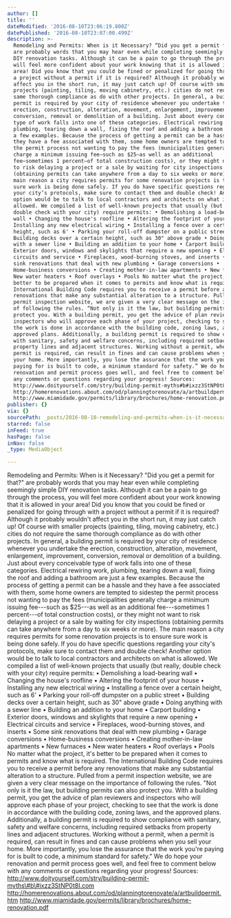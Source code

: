 ```yaml
---
author: []
title: ''
dateModified: '2016-08-10T23:06:19.800Z'
datePublished: '2016-08-10T23:07:00.499Z'
description: >-
  Remodeling and Permits: When is it Necessary? “Did you get a permit for that?”
  are probably words that you may hear even while completing seemingly simple
  DIY renovation tasks. Although it can be a pain to go through the process, you
  will feel more confident about your work knowing that it is allowed in your
  area! Did you know that you could be fined or penalized for going through with
  a project without a permit if it is required? Although it probably wouldn’t
  affect you in the short run, it may just catch up! Of course with smaller
  projects (painting, tiling, moving cabinetry, etc.) cities do not require the
  same thorough compliance as do with other projects. In general, a building
  permit is required by your city of residence whenever you undertake the
  erection, construction, alteration, movement, enlargement, improvement,
  conversion, removal or demolition of a building. Just about every conceivable
  type of work falls into one of these categories. Electrical rewiring work,
  plumbing, tearing down a wall, fixing the roof and adding a bathroom are just
  a few examples. Because the process of getting a permit can be a hassle and
  they have a fee associated with them, some home owners are tempted to sidestep
  the permit process not wanting to pay the fees (municipalities generally
  charge a minimum issuing fee—such as $25—as well as an additional
  fee—sometimes 1 percent—of total construction costs), or they might not want
  to risk delaying a project or a sale by waiting for city inspections
  (obtaining permits can take anywhere from a day to six weeks or more). The
  main reason a city requires permits for some renovation projects is to ensure
  sure work is being done safely. If you do have specific questions regarding
  your city’s protocols, make sure to contact them and double check! Another
  option would be to talk to local contractors and architects on what is
  allowed. We compiled a list of well-known projects that usually (but really,
  double check with your city) require permits: • Demolishing a load-bearing
  wall • Changing the house's roofline • Altering the footprint of your house •
  Installing any new electrical wiring • Installing a fence over a certain
  height, such as 6' • Parking your roll-off dumpster on a public street •
  Building decks over a certain height, such as 30" above grade • Doing anything
  with a sewer line • Building an addition to your home • Carport building •
  Exterior doors, windows and skylights that require a new opening • Electrical
  circuits and service • Fireplaces, wood-burning stoves, and inserts • Some
  sink renovations that deal with new plumbing • Garage conversions •
  Home-business conversions • Creating mother-in-law apartments • New furnaces •
  New water heaters • Roof overlays • Pools No matter what the project, it’s
  better to be prepared when it comes to permits and know what is required. The
  International Building Code requires you to receive a permit before any
  renovations that make any substantial alteration to a structure. Pulled from a
  permit inspection website, we are given a very clear message on the importance
  of following the rules. “Not only is it the law, but building permits can also
  protect you. With a building permit, you get the advice of plan reviewers and
  inspectors who will approve each phase of your project, checking to see that
  the work is done in accordance with the building code, zoning laws, and the
  approved plans. Additionally, a building permit is required to show compliance
  with sanitary, safety and welfare concerns, including required setbacks from
  property lines and adjacent structures. Working without a permit, when a
  permit is required, can result in fines and can cause problems when you sell
  your home. More importantly, you lose the assurance that the work you’re
  paying for is built to code, a minimum standard for safety.” We do hope your
  renovation and permit process goes well, and feel free to comment below with
  any comments or questions regarding your progress! Sources:
  http://www.doityourself.com/stry/building-permit-myths#b#ixzz3StNP0t8I.com
  http://homerenovations.about.com/od/planningtorenovate/a/artbuildpermit.htm
  http://www.miamidade.gov/permits/library/brochures/home-renovation.pdf
publisher: {}
via: {}
sourcePath: _posts/2016-08-10-remodeling-and-permits-when-is-it-necessary-did-you-get-a.md
starred: false
inFeed: true
hasPage: false
inNav: false
_type: MediaObject

---
```

Remodeling and Permits: When is it Necessary? "Did you get a permit for that?" are probably words that you may hear even while completing seemingly simple DIY renovation tasks. Although it can be a pain to go through the process, you will feel more confident about your work knowing that it is allowed in your area! Did you know that you could be fined or penalized for going through with a project without a permit if it is required? Although it probably wouldn't affect you in the short run, it may just catch up! Of course with smaller projects (painting, tiling, moving cabinetry, etc.) cities do not require the same thorough compliance as do with other projects. In general, a building permit is required by your city of residence whenever you undertake the erection, construction, alteration, movement, enlargement, improvement, conversion, removal or demolition of a building. Just about every conceivable type of work falls into one of these categories. Electrical rewiring work, plumbing, tearing down a wall, fixing the roof and adding a bathroom are just a few examples. Because the process of getting a permit can be a hassle and they have a fee associated with them, some home owners are tempted to sidestep the permit process not wanting to pay the fees (municipalities generally charge a minimum issuing fee---such as $25---as well as an additional fee---sometimes 1 percent---of total construction costs), or they might not want to risk delaying a project or a sale by waiting for city inspections (obtaining permits can take anywhere from a day to six weeks or more). The main reason a city requires permits for some renovation projects is to ensure sure work is being done safely. If you do have specific questions regarding your city's protocols, make sure to contact them and double check! Another option would be to talk to local contractors and architects on what is allowed. We compiled a list of well-known projects that usually (but really, double check with your city) require permits: • Demolishing a load-bearing wall • Changing the house's roofline • Altering the footprint of your house • Installing any new electrical wiring • Installing a fence over a certain height, such as 6' • Parking your roll-off dumpster on a public street • Building decks over a certain height, such as 30" above grade • Doing anything with a sewer line • Building an addition to your home • Carport building • Exterior doors, windows and skylights that require a new opening • Electrical circuits and service • Fireplaces, wood-burning stoves, and inserts • Some sink renovations that deal with new plumbing • Garage conversions • Home-business conversions • Creating mother-in-law apartments • New furnaces • New water heaters • Roof overlays • Pools No matter what the project, it's better to be prepared when it comes to permits and know what is required. The International Building Code requires you to receive a permit before any renovations that make any substantial alteration to a structure. Pulled from a permit inspection website, we are given a very clear message on the importance of following the rules. "Not only is it the law, but building permits can also protect you. With a building permit, you get the advice of plan reviewers and inspectors who will approve each phase of your project, checking to see that the work is done in accordance with the building code, zoning laws, and the approved plans. Additionally, a building permit is required to show compliance with sanitary, safety and welfare concerns, including required setbacks from property lines and adjacent structures. Working without a permit, when a permit is required, can result in fines and can cause problems when you sell your home. More importantly, you lose the assurance that the work you're paying for is built to code, a minimum standard for safety." We do hope your renovation and permit process goes well, and feel free to comment below with any comments or questions regarding your progress! Sources: http://www.doityourself.com/stry/building-permit-myths\#b\#ixzz3StNP0t8I.com http://homerenovations.about.com/od/planningtorenovate/a/artbuildpermit.htm http://www.miamidade.gov/permits/library/brochures/home-renovation.pdf